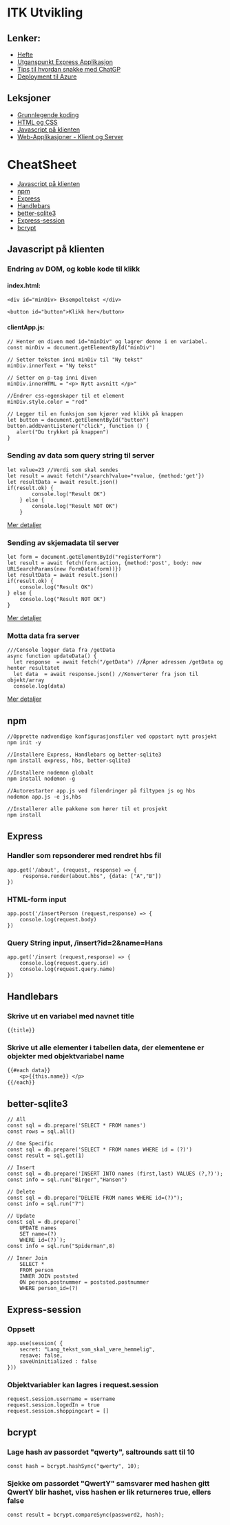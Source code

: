 # ITK Utvikling

## Lenker:
- [Hefte](https://indd.adobe.com/view/7dae25a9-1aee-44c6-8a86-8362b30588b3)
- [Utganspunkt Express Applikasjon](https://github.com/boggarp/Express-Handlebars---Utganspunkt-v2)
- [Tips til hvordan snakke med ChatGP](https://github.com/boggarp/Utvikling/tree/main/Web-Applikasjoner%20-%20Klient%20og%20Server/Leksjon%2017%20-%20%C3%85%20snakke%20med%20chatGPT)
- [Deployment til Azure](https://github.com/boggarp/Utvikling/tree/main/Web-Applikasjoner%20-%20Klient%20og%20Server/Leksjon%2014%20-%20Azure%20Deployment)



## Leksjoner
- [Grunnlegende koding](https://github.com/boggarp/Utvikling/tree/main/Grunnlegende%20Koding)
- [HTML og CSS](https://github.com/boggarp/Utvikling/tree/main/HTML%20og%20CSS/)
- [Javascript på klienten](https://github.com/boggarp/Utvikling/tree/main/Javascript%20p%C3%A5%20klienten)
- [Web-Applikasjoner - Klient og Server](https://github.com/boggarp/Utvikling/tree/main/Web-Applikasjoner%20-%20Klient%20og%20Server)

# CheatSheet
- [Javascript på klienten](#javascript-på-klienten)
- [npm](#npm)
- [Express](#express)
- [Handlebars](#handlebars)
- [better-sqlite3](#better-sqlite3)
- [Express-session](#express-session)
- [bcrypt](#bcrypt)



## Javascript på klienten

### Endring av DOM, og koble kode til klikk

#### index.html:
```
<div id="minDiv> Eksempeltekst </div>

<button id="button">Klikk her</button>
```
#### clientApp.js:
```
// Henter en diven med id="minDiv" og lagrer denne i en variabel.
const minDiv = document.getElementById("minDiv")

// Setter teksten inni minDiv til "Ny tekst"
minDiv.innerText = "Ny tekst"

// Setter en p-tag inni diven
minDiv.innerHTML = "<p> Nytt avsnitt </p>"

//Endrer css-egenskaper til et element
minDiv.style.color = "red"

// Legger til en funksjon som kjører ved klikk på knappen
let button = document.getElementById("button")
button.addEventListener("click", function () {
   alert("Du trykket på knappen")
}
```

### Sending av data som query string til server
```
let value=23 //Verdi som skal sendes
let result = await fetch("/search?value="+value, {method:'get'})
let resultData = await result.json()
if(result.ok) {
        console.log("Result OK")
    } else {
        console.log("Result NOT OK")
    }
```
[Mer detaljer](https://github.com/boggarp/Utvikling/tree/main/Web-Applikasjoner%20-%20Klient%20og%20Server/Leksjon%2016%20-%20S%C3%B8k%20Funksjonalitet)



### Sending av skjemadata til server
```
let form = document.getElementById("registerForm")
let result = await fetch(form.action, {method:'post', body: new URLSearchParams(new FormData(form))})
let resultData = await result.json()
if(result.ok) {
    console.log("Result OK")
} else {
    console.log("Result NOT OK")
}
```
[Mer detaljer](https://github.com/boggarp/Utvikling/tree/main/Web-Applikasjoner%20-%20Klient%20og%20Server/Leksjon%2013%20-%20Post%20med%20Fetch)


### Motta data fra server
```
///Console logger data fra /getData
async function updateData() {
  let response  = await fetch("/getData") //Åpner adressen /getData og henter resultatet
  let data  = await response.json() //Konverterer fra json til objekt/array
  console.log(data)
```
[Mer detaljer](https://github.com/boggarp/Utvikling/tree/main/Web-Applikasjoner%20-%20Klient%20og%20Server/Leksjon%2008%20-%20Client%20Side%20Rendering)


## npm

``` 
//Opprette nødvendige konfigurasjonsfiler ved oppstart nytt prosjekt  
npm init -y 

//Installere Express, Handlebars og better-sqlite3 
npm install express, hbs, better-sqlite3

//Installere nodemon globalt
npm install nodemon -g  

//Autorestarter app.js ved filendringer på filtypen js og hbs
nodemon app.js -e js,hbs 

//Installerer alle pakkene som hører til et prosjekt
npm install 
```

## Express


### Handler som repsonderer med rendret hbs fil    
```
app.get('/about', (request, response) => {
     response.render(about.hbs", {data: ["A","B"])
})
```

### HTML-form input
```
app.post('/insertPerson (request,response) => {
    console.log(request.body)
})
```
### Query String input, /insert?id=2&name=Hans
```
app.get('/insert (request,response) => {
    console.log(request.query.id)
    console.log(request.query.name)
})
```

## Handlebars
### Skrive ut en variabel med navnet title
```
{{title}}
```
### Skrive ut alle elementer i tabellen data, der elementene er objekter med objektvariabel name
```
{{#each data}}
    <p>{{this.name}} </p>
{{/each}}
```

## better-sqlite3

```
// All
const sql = db.prepare('SELECT * FROM names')
const rows = sql.all()
```
```
// One Specific
const sql = db.prepare('SELECT * FROM names WHERE id = (?)')
const result = sql.get(1) 
```
```
// Insert
const sql = db.prepare('INSERT INTO names (first,last) VALUES (?,?)');
const info = sql.run("Birger","Hansen")
```
```
// Delete
const sql = db.prepare("DELETE FROM names WHERE id=(?)");
const info = sql.run("7")
```
```
// Update
const sql = db.prepare(`
	UPDATE names 
	SET name=(?) 
	WHERE id=(?)`);
const info = sql.run("Spiderman",8)
```
```
// Inner Join
    SELECT * 
    FROM person 
    INNER JOIN poststed
    ON person.postnummer = poststed.postnummer 
    WHERE person_id=(?)

```

## Express-session

### Oppsett
```
app.use(session( {
    secret: "Lang_tekst_som_skal_være_hemmelig",
    resave: false,
    saveUninitialized : false
}))
```
### Objektvariabler kan lagres i request.session
```
request.session.username = username
request.session.logedIn = true
request.session.shoppingcart = []
```


## bcrypt

### Lage hash av passordet "qwerty", saltrounds satt til 10
```
const hash = bcrypt.hashSync("qwerty", 10);
```
### Sjekke om passordet "QwertY" samsvarer med hashen gitt QwertY blir hashet, viss hashen er lik returneres true, ellers false
```
const result = bcrypt.compareSync(password2, hash);
```
